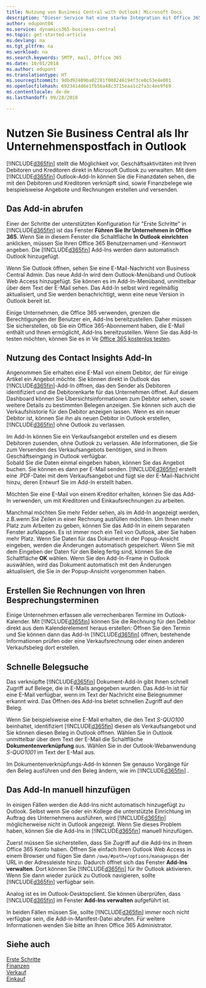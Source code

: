 ```yaml
---
title: Nutzung von Business Central with Outlook| Microsoft Docs
description: "Dieser Service hat eine starke Integration mit Office 365 und macht es möglich, dass Sie Ihre Geschäftsaktivitäten und E-Mails mit Debitoren und Kreditoren direkt in Outlook verwalten können."
author: edupont04
ms.service: dynamics365-business-central
ms.topic: get-started-article
ms.devlang: na
ms.tgt_pltfrm: na
ms.workload: na
ms.search.keywords: SMTP, mail, Office 365
ms.date: 10/01/2018
ms.author: edupont
ms.translationtype: HT
ms.sourcegitcommit: 9dbd92409ba02281f008246194f3ce0c53e4e001
ms.openlocfilehash: 6923414d6e1fb56a48c3715eaa1c2fa3c4ee9f69
ms.contentlocale: de-de
ms.lasthandoff: 09/28/2018

---
```

# <a name="using-business-central-as-your-business-inbox-in-outlook"></a>Nutzen Sie Business Central als Ihr Unternehmenspostfach in Outlook
[!INCLUDE[d365fin](includes/d365fin_md.md)] stellt die Möglichkeit vor, Geschäftsaktivitäten mit Ihren Debitoren und Kreditoren direkt in Microsoft Outlook zu verwalten. Mit dem [!INCLUDE[d365fin](includes/d365fin_md.md)] Outlook-Add-In können Sie die Finanzdaten sehen, die mit den Debitoren und Kreditoren verknüpft sind, sowie Finanzbelege wie beispielsweise Angebote und Rechnungen erstellen und versenden.  

## <a name="getting-the-add-in"></a>Das Add-in abrufen
Einer der Schritte der unterstützten Konfiguration für "Erste Schritte" in [!INCLUDE[d365fin](includes/d365fin_md.md)] ist das Fenster **Führen Sie Ihr Unternehmen in Office 365**. Wenn Sie in diesem Fenster die Schaltfläche **In Outlook einrichten** anklicken, müssen Sie Ihren Office 365 Benutzernamen und -Kennwort angeben. Die [!INCLUDE[d365fin](includes/d365fin_md.md)] Add-Ins werden dann automatisch Outlook hinzugefügt.  

Wenn Sie Outlook öffnen, sehen Sie eine E-Mail-Nachricht von Business Central Admin. Das neue Add-In wird dem Outlook-Menüband und Outlook Web Access hinzugefügt. Sie können es im Add-In-Menüband, unmittelbar über dem Text der E-Mail sehen. Das Add-In selbst wird regelmäßig aktualisiert, und Sie werden benachrichtigt, wenn eine neue Version in Outlook bereit ist.  

Einige Unternehmen, die Office 365 verwenden, grenzen die Berechtigungen der Benutzer ein, Add-Ins bereitzustellen. Daher müssen Sie sicherstellen, ob Sie ein Office 365-Abonnement haben, die E-Mail enthält und Ihnen ermöglicht, Add-Ins bereitzustellen. Wenn Sie das Add-In testen möchten, können Sie es in Ve [Office 365 kostenlos testen](https://products.office.com/try).  

## <a name="using-the-contact-insights-add-in"></a>Nutzung des Contact Insights Add-In
Angenommen Sie erhalten eine E-Mail von einem Debitor, der für einige Artikel ein Angebot möchte. Sie können direkt in Outlook das [!INCLUDE[d365fin](includes/d365fin_md.md)]-Add-In öffnen, das den Sender als Debitoren identifiziert und die Debitorenkarte für das Unternehmen öffnet. Auf diesem Dashboard können Sie Übersichtsinformationen zum Debitor sehen, sowie weitere Details zu bestimmten Belegen anzeigen. Sie können sich auch die Verkaufshistorie für den Debitor anzeigen lassen. Wenn es ein neuer Debitor ist, können Sie ihn als neuen Debitor in Outlook erstellen, [!INCLUDE[d365fin](includes/d365fin_md.md)] ohne Outlook zu verlassen.  

Im Add-In können Sie ein Verkaufsangebot erstellen und es diesem Debitoren zusenden, ohne Outlook zu verlassen. Alle Informationen, die Sie zum Versenden des Verkaufsangebots benötigen, sind in Ihrem Geschäftseingang in Outlook verfügbar.  
Sobald Sie die Daten einmal eingeben haben, können Sie das Angebot buchen. Sie können es dann per E-Mail senden. [!INCLUDE[d365fin](includes/d365fin_md.md)] erstellt eine .PDF-Datei mit dem Verkaufsangebot und fügt sie der E-Mail-Nachricht hinzu, deren Entwurf Sie im Add-In erstellt haben.  

Möchten Sie eine E-Mail von einem Kreditor erhalten, können Sie das Add-In verwenden, um mit Kreditoren und Einkaufsrechnungen zu arbeiten.  

Manchmal möchten Sie mehr Felder sehen, als im Add-In angezeigt werden, z.B.wenn Sie Zeilen in einer Rechnung ausfüllen möchten. Um Ihnen mehr Platz zum Arbeiten zu geben, können Sie das Add-In in einem separaten Fenster aufklappen. Es ist immer noch ein Teil von Outlook, aber Sie haben mehr Platz. Wenn Sie Daten für das Dokument in der Popup-Ansicht eingeben, werden die Änderungen automatisch gespeichert. Wenn Sie mit dem Eingeben der Daten für den Beleg fertig sind, können Sie die Schaltfläche **OK** wählen. Wenn Sie den Add-In-Frame in Outlook auswählen, wird das Dokument automatisch mit den Änderungen aktualisiert, die Sie in der Popup-Ansicht vorgenommen haben.  

## <a name="creating-invoices-from-your-meeting-appointments"></a>Erstellen Sie Rechnungen von Ihren Besprechungsterminen
Einige Unternehmen erfassen alle verrechenbaren Termine im Outlook-Kalender. Mit [!INCLUDE[d365fin](includes/d365fin_md.md)] können Sie die Rechnung für den Debitor direkt aus dem Kalenderelement heraus erstellen: Öffnen Sie den Termin und Sie können dann das Add-In [!INCLUDE[d365fin](includes/d365fin_md.md)] öffnen, bestehende Informationen prüfen oder eine Verkaufsrechnung oder einen anderen Verkaufsbeleg dort erstellen.  

## <a name="doing-quick-document-lookup"></a>Schnelle Belegsuche
Das verknüpfte [!INCLUDE[d365fin](includes/d365fin_md.md)] Dokument-Add-In gibt Ihnen schnell Zugriff auf Belege, die in E-Mails angegeben wurden. Das Add-In ist für eine E-Mail verfügbar, wenn im Text der Nachricht eine Belegnummer erkannt wird. Das Öffnen des Add-Ins bietet schnellen Zugriff auf den Beleg.  

Wenn Sie beispielsweise eine E-Mail erhalten, die den Text *S-QUO100* beinhaltet, identifiziert [!INCLUDE[d365fin](includes/d365fin_md.md)] diesen als Verkaufsangebot und Sie können diesen Beleg in Outlook öffnen. Wählen Sie in Outlook unmittelbar über dem Text der E-Mail die Schaltfläche **Dokumentenverknüpfung** aus. Wählen Sie in der Outlook-Webanwendung *S-QUO1001* im Text der E-Mail aus.  

Im Dokumentenverknüpfungs-Add-In können Sie genauso Vorgänge für den Beleg ausführen und den Beleg ändern, wie im [!INCLUDE[d365fin](includes/d365fin_md.md)] .

## <a name="adding-the-add-ins-manually"></a>Das Add-In manuell hinzufügen
In einigen Fällen werden die Add-Ins nicht automatisch hinzugefügt zu Outlook. Selbst wenn Sie oder ein Kollege die unterstützte Einrichtung im Auftrag des Unternehmens ausführen, wird [!INCLUDE[d365fin](includes/d365fin_md.md)] möglicherweise nicht in Outlook angezeigt. Wenn Sie dieses Problem haben, können Sie die Add-Ins in [!INCLUDE[d365fin](includes/d365fin_md.md)] manuell hinzufügen.  

Zuerst müssen Sie sicherstellen, dass Sie Zugriff auf die Add-Ins in Ihrem Office 365 Konto haben. Öffnen Sie einfach Ihren Outlook Web Access in einem Browser und fügen Sie dann `/owa/#path=/options/manageapps` der URL in der Adressleiste hinzu. Dadurch öffnet sich das Fenster **Add-Ins verwalten**. Dort können Sie [!INCLUDE[d365fin](includes/d365fin_md.md)] für Ihr Outlook aktivieren. Wenn Sie dann wieder zurück zu Outlook navigieren, sollte [!INCLUDE[d365fin](includes/d365fin_md.md)] verfügbar sein.  

Analog ist es im Outlook-Desktopclient. Sie können überprüfen, dass [!INCLUDE[d365fin](includes/d365fin_md.md)] im Fenster **Add-Ins verwalten** aufgeführt ist.  

In beiden Fällen müssen Sie, sollte [!INCLUDE[d365fin](includes/d365fin_md.md)] immer noch nicht verfügbar sein, die Add-in-Manifest-Datei abrufen. Für weitere Informationen wenden Sie bitte an Ihren Office 365 Administrator.

## <a name="see-also"></a>Siehe auch
[Erste Schritte](product-get-started.md)  
[Finanzen](finance.md)  
[Verkauf](sales-manage-sales.md)  
[Einkauf](purchasing-manage-purchasing.md)  


